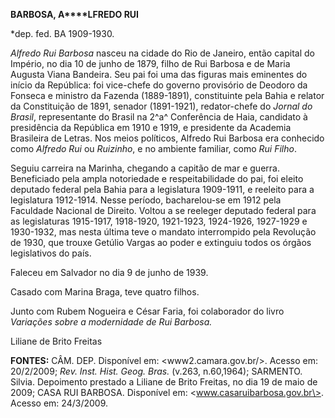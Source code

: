 **BARBOSA, A****LFREDO RUI**

\*dep. fed. BA 1909-1930.

*Alfredo Rui Barbosa* nasceu na cidade do Rio de Janeiro, então capital
do Império, no dia 10 de junho de 1879, filho de Rui Barbosa e de Maria
Augusta Viana Bandeira. Seu pai foi uma das figuras mais eminentes do
início da República: foi vice-chefe do governo provisório de Deodoro da
Fonseca e ministro da Fazenda (1889-1891), constituinte pela Bahia e
relator da Constituição de 1891, senador (1891-1921), redator-chefe do
*Jornal do Brasil*, representante do Brasil na 2^a^ Conferência de Haia,
candidato à presidência da República em 1910 e 1919, e presidente da
Academia Brasileira de Letras. Nos meios políticos, Alfredo Rui Barbosa
era conhecido como *Alfredo Rui* ou *Ruizinho*, e no ambiente familiar,
como *Rui Filho*.

Seguiu carreira na Marinha, chegando a capitão de mar e guerra.
Beneficiado pela ampla notoriedade e respeitabilidade do pai, foi eleito
deputado federal pela Bahia para a legislatura 1909-1911, e reeleito
para a legislatura 1912-1914. Nesse período, bacharelou-se em 1912 pela
Faculdade Nacional de Direito. Voltou a se reeleger deputado federal
para as legislaturas 1915-1917, 1918-1920, 1921-1923, 1924-1926,
1927-1929 e 1930-1932, mas nesta última teve o mandato interrompido pela
Revolução de 1930, que trouxe Getúlio Vargas ao poder e extinguiu todos
os órgãos legislativos do país.

Faleceu em Salvador no dia 9 de junho de 1939.

Casado com Marina Braga, teve quatro filhos.

Junto com Rubem Nogueira e César Faria, foi colaborador do livro
*Variações sobre a modernidade de Rui Barbosa.*

Liliane de Brito Freitas

**FONTES:** CÂM. DEP. Disponível em: \<www2.camara.gov.br/\>. Acesso em:
20/2/2009; *Rev. Inst. Hist. Geog. Bras.* (v.263, n.60,1964); SARMENTO.
Silvia. Depoimento prestado a Liliane de Brito Freitas, no dia 19 de
maio de 2009; CASA RUI BARBOSA. Disponível em:
\<www.casaruibarbosa.gov.br\>. Acesso em: 24/3/2009.
